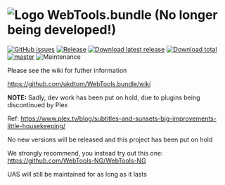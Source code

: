 # ![Logo](https://github.com/ukdtom/WebTools.bundle/blob/master/Wiki/WebTools/Logos/WebTools-48x48.png) WebTools.bundle (No longer being developed!)

[![GitHub issues](https://img.shields.io/github/issues/ukdtom/WebTools.bundle.svg?style=flat)](https://github.com/ukdtom/WebTools.bundle/issues)
[![Release](https://img.shields.io/github/release/ukdtom/WebTools.bundle.svg?style=flat)](https://github.com/ukdtom/WebTools.bundle/releases/latest)
[![Download latest release](https://img.shields.io/github/downloads/ukdtom/WebTools.bundle/latest/total.svg)](https://github.com/ukdtom/WebTools.bundle/releases/latest)
[![Download total](https://img.shields.io/github/downloads/ukdtom/WebTools.bundle/total.svg)](https://github.com/ukdtom/WebTools.bundle/releases)
[![master](https://img.shields.io/badge/master-stable-green.svg?maxAge=2592000)]()
![Maintenance](https://img.shields.io/badge/Maintained-no-red.svg)


Please see the wiki for futher information

https://github.com/ukdtom/WebTools.bundle/wiki

**NOTE:**
Sadly, dev work has been put on hold, due to plugins being discontinued by Plex

Ref: https://www.plex.tv/blog/subtitles-and-sunsets-big-improvements-little-housekeeping/

No new versions will be released and this project has been put on hold

We strongly recommend, you instead try out this one:
https://github.com/WebTools-NG/WebTools-NG

UAS will still be maintained for as long as it lasts

